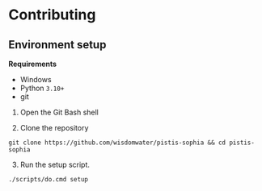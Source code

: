 # Contributing

## Environment setup

**Requirements**

- Windows
- Python `3.10+`
- git

1. Open the Git Bash shell

2. Clone the repository

```
git clone https://github.com/wisdomwater/pistis-sophia && cd pistis-sophia
```

3. Run the setup script.

```
./scripts/do.cmd setup
```
